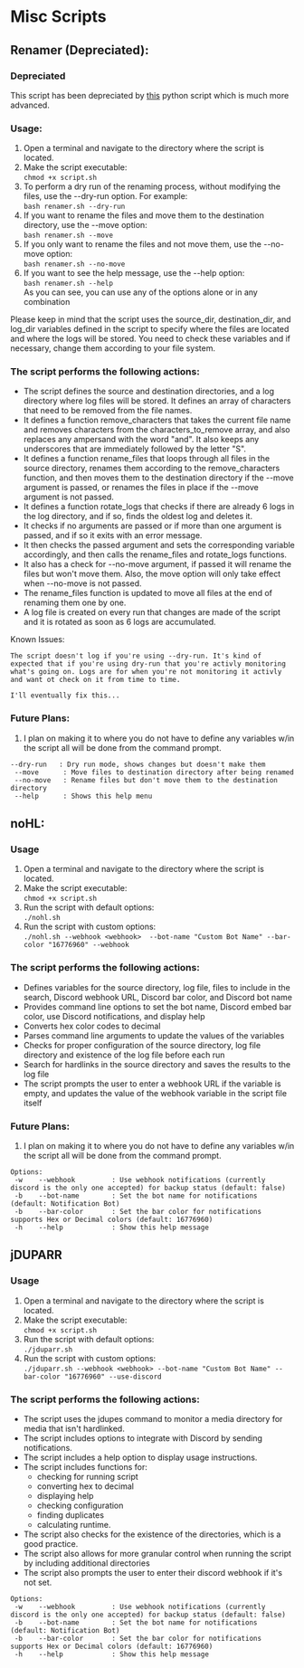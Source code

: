 # Misc Scripts
## Renamer (Depreciated):

### Depreciated
 This script has been depreciated by [this](https://github.com/Drazzilb08/userScripts/tree/dev/python-scripts) python script which is much more advanced.

### Usage:
1. Open a terminal and navigate to the directory where the script is located.
2. Make the script executable:
  <br>`chmod +x script.sh`
3. To perform a dry run of the renaming process, without modifying the files, use the --dry-run option. For example:
    <br>`bash renamer.sh --dry-run`
4. If you want to rename the files and move them to the destination directory, use the --move option:
    <br>`bash renamer.sh --move`
5. If you only want to rename the files and not move them, use the --no-move option:
    <br>`bash renamer.sh --no-move`
6. If you want to see the help message, use the --help option:
    <br>`bash renamer.sh --help`
<br>As you can see, you can use any of the options alone or in any combination

Please keep in mind that the script uses the source_dir, destination_dir, and log_dir variables defined in the script to specify where the files are located and where the logs will be stored. You need to check these variables and if necessary, change them according to your file system.
### The script performs the following actions:

* The script defines the source and destination directories, and a log directory where log files will be stored.
It defines an array of characters that need to be removed from the file names.
* It defines a function remove_characters that takes the current file name and removes characters from the characters_to_remove array, and also replaces any ampersand with the word "and". It also keeps any underscores that are immediately followed by the letter "S".
* It defines a function rename_files that loops through all files in the source directory, renames them according to the remove_characters function, and then moves them to the destination directory if the --move argument is passed, or renames the files in place if the --move argument is not passed.
* It defines a function rotate_logs that checks if there are already 6 logs in the log directory, and if so, finds the oldest log and deletes it.
* It checks if no arguments are passed or if more than one argument is passed, and if so it exits with an error message.
* It then checks the passed argument and sets the corresponding variable accordingly, and then calls the rename_files and rotate_logs functions.
* It also has a check for --no-move argument, if passed it will rename the files but won't move them. Also, the move option will only take effect when --no-move is not passed.
* The rename_files function is updated to move all files at the end of renaming them one by one.
* A log file is created on every run that changes are made of the script and it is rotated as soon as 6 logs are accumulated.

Known Issues:
```
The script doesn't log if you're using --dry-run. It's kind of expected that if you're using dry-run that you're activly monitoring what's going on. Logs are for when you're not monitoring it activly and want ot check on it from time to time.

I'll eventually fix this...
```
### Future Plans:
1. I plan on making it to where you do not have to define any variables w/in the script all will be done from the command prompt.

```
--dry-run   : Dry run mode, shows changes but doesn't make them
 --move      : Move files to destination directory after being renamed
 --no-move   : Rename files but don't move them to the destination directory
 --help      : Shows this help menu
 ```

## noHL:

### Usage

  1. Open a terminal and navigate to the directory where the script is located.
  2. Make the script executable:
    <br>`chmod +x script.sh`
  3. Run the script with default options:
    <br>`./nohl.sh`
  4. Run the script with custom options:
    <br>`./nohl.sh --webhook <webhook>  --bot-name "Custom Bot Name" --bar-color "16776960" --webhook`

### The script performs the following actions:

* Defines variables for the source directory, log file, files to include in the search, Discord webhook URL, Discord bar color, and Discord bot name
* Provides command line options to set the bot name, Discord embed bar color, use Discord notifications, and display help
* Converts hex color codes to decimal
* Parses command line arguments to update the values of the variables
* Checks for proper configuration of the source directory, log file directory and existence of the log file before each run
* Search for hardlinks in the source directory and saves the results to the log file
* The script prompts the user to enter a webhook URL if the variable is empty, and updates the value of the webhook variable in the script file itself
### Future Plans:
1. I plan on making it to where you do not have to define any variables w/in the script all will be done from the command prompt.

```
Options:
 -w    --webhook         : Use webhook notifications (currently discord is the only one accepted) for backup status (default: false)
 -b    --bot-name        : Set the bot name for notifications (default: Notification Bot)
 -b    --bar-color       : Set the bar color for notifications supports Hex or Decimal colors (default: 16776960)
 -h    --help            : Show this help message
 ```
## jDUPARR
### Usage
   
  1. Open a terminal and navigate to the directory where the script is located.
  2. Make the script executable:
    <br>`chmod +x script.sh`
  3. Run the script with default options:
    <br>`./jduparr.sh`
  4. Run the script with custom options:
    <br>`./jduparr.sh --webhook <webhook> --bot-name "Custom Bot Name" --bar-color "16776960" --use-discord`
### The script performs the following actions:

* The script uses the jdupes command to monitor a media directory for media that isn't hardlinked.
* The script includes options to integrate with Discord by sending notifications.
* The script includes a help option to display usage instructions.
* The script includes functions for:
  * checking for running script
  * converting hex to decimal
  * displaying help
  * checking configuration
  * finding duplicates
  * calculating runtime.
* The script also checks for the existence of the directories, which is a good practice.
* The script also allows for more granular control when running the script by including additional directories
* The script also prompts the user to enter their discord webhook if it's not set.

```
Options:
 -w    --webhook         : Use webhook notifications (currently discord is the only one accepted) for backup status (default: false)
 -b    --bot-name        : Set the bot name for notifications (default: Notification Bot)
 -b    --bar-color       : Set the bar color for notifications supports Hex or Decimal colors (default: 16776960)
 -h    --help            : Show this help message
 ```
